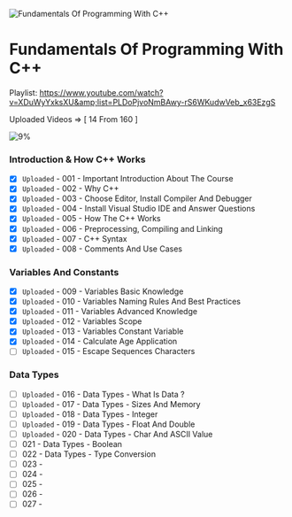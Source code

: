 ![Fundamentals Of Programming With C++](https://elzero.org/fundamentals.png)

# Fundamentals Of Programming With C++

Playlist: https://www.youtube.com/watch?v=XDuWyYxksXU&amp;list=PLDoPjvoNmBAwy-rS6WKudwVeb_x63EzgS

Uploaded Videos => [ 14 From 160 ]

![9%](https://progress-bar.dev/9/?title=Done)

### Introduction & How C++ Works

- [x] `Uploaded` - 001 - Important Introduction About The Course
- [x] `Uploaded` - 002 - Why C++
- [x] `Uploaded` - 003 - Choose Editor, Install Compiler And Debugger
- [x] `Uploaded` - 004 - Install Visual Studio IDE and Answer Questions
- [x] `Uploaded` - 005 - How The C++ Works
- [x] `Uploaded` - 006 - Preprocessing, Compiling and Linking
- [x] `Uploaded` - 007 - C++ Syntax
- [x] `Uploaded` - 008 - Comments And Use Cases

### Variables And Constants

- [x] `Uploaded` - 009 - Variables Basic Knowledge
- [x] `Uploaded` - 010 - Variables Naming Rules And Best Practices
- [x] `Uploaded` - 011 - Variables Advanced Knowledge
- [x] `Uploaded` - 012 - Variables Scope
- [x] `Uploaded` - 013 - Variables Constant Variable
- [x] `Uploaded` - 014 - Calculate Age Application
- [ ] `Uploaded` - 015 - Escape Sequences Characters

### Data Types

- [ ] `Uploaded` - 016 - Data Types - What Is Data ?
- [ ] `Uploaded` - 017 - Data Types - Sizes And Memory 
- [ ] `Uploaded` - 018 - Data Types - Integer
- [ ] `Uploaded` - 019 - Data Types - Float And Double
- [ ] `Uploaded` - 020 - Data Types - Char And ASCII Value
- [ ] 021 - Data Types - Boolean
- [ ] 022 - Data Types - Type Conversion
- [ ] 023 - 
- [ ] 024 - 
- [ ] 025 - 
- [ ] 026 - 
- [ ] 027 - 
